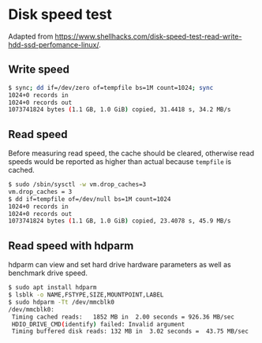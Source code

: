 # Disk speed test

Adapted from https://www.shellhacks.com/disk-speed-test-read-write-hdd-ssd-perfomance-linux/.

## Write speed

```sh
$ sync; dd if=/dev/zero of=tempfile bs=1M count=1024; sync
1024+0 records in
1024+0 records out
1073741824 bytes (1.1 GB, 1.0 GiB) copied, 31.4418 s, 34.2 MB/s
```

## Read speed

Before measuring read speed, the cache should be cleared, otherwise read
speeds would be reported as higher than actual because `tempfile` is
cached.

```sh
$ sudo /sbin/sysctl -w vm.drop_caches=3
vm.drop_caches = 3
$ dd if=tempfile of=/dev/null bs=1M count=1024
1024+0 records in
1024+0 records out
1073741824 bytes (1.1 GB, 1.0 GiB) copied, 23.4078 s, 45.9 MB/s
```

## Read speed with hdparm

hdparm can view and set hard drive hardware parameters as well as
benchmark drive speed.

```sh
$ sudo apt install hdparm
$ lsblk -o NAME,FSTYPE,SIZE,MOUNTPOINT,LABEL
$ sudo hdparm -Tt /dev/mmcblk0
/dev/mmcblk0:
 Timing cached reads:   1852 MB in  2.00 seconds = 926.36 MB/sec
 HDIO_DRIVE_CMD(identify) failed: Invalid argument
 Timing buffered disk reads: 132 MB in  3.02 seconds =  43.75 MB/sec
```
